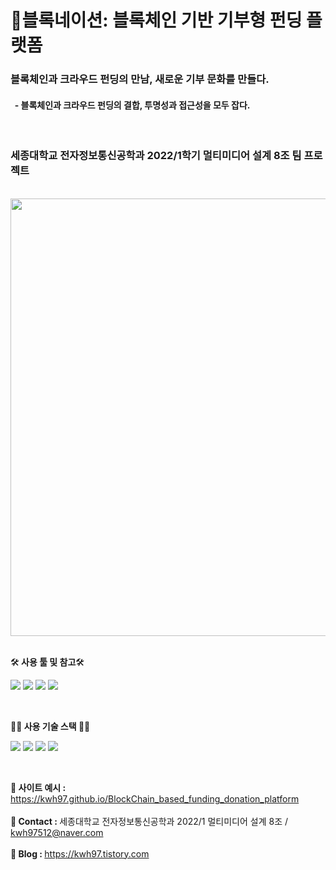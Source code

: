 <h1>📌블록네이션: 블록체인 기반 기부형 펀딩 플랫폼</h1>
<h3>블록체인과 크라우드 펀딩의 만남, 새로운 기부 문화를 만들다.</h3>
<h4>&nbsp - 블록체인과 크라우드 펀딩의 결합, 투명성과 접근성을 모두 잡다.</h4><br>
<h3>세종대학교 전자정보통신공학과 2022/1학기 멀티미디어 설계 8조 팀 프로젝트</h3><br>
<img src="https://user-images.githubusercontent.com/82254874/173244059-2df100f2-66db-461e-9129-f2344891c212.jpg" style="width: 700px"/>
<br><br>

🛠<strong> 사용 툴 및 참고</strong>🛠   

<img src="https://img.shields.io/badge/VisualStudioCode-32AAFF?style=flat-square&logo=visualstudiocode&logoColor=white"/> <img src="https://img.shields.io/badge/Ganache-FF8C0A?style=flat-square&logo=Ganache&logoColor=white"/> <img src="https://img.shields.io/badge/BlockChain-black?style=flat-square&logo=blockchain&logoColor=white"/> <img src="https://img.shields.io/badge/Ethereum-blue?style=flat-square&logo=ethereum&logoColor=white"/> <br>


<br>

👨‍💻<strong> 사용 기술 스택 </strong>👨‍💻

<img src="https://img.shields.io/badge/HTML-red?style=flat-square&logo=html5&logoColor=white"/> <img src="https://img.shields.io/badge/CSS-blue?style=flat-square&logo=css3&logoColor=white"/> <img src="https://img.shields.io/badge/JAVASCRIPT-yellow?style=flat-square&logo=javascript&logoColor=white"/> <img src="https://img.shields.io/badge/WEB3.JS-green?style=flat-square&logo=web3.js&logoColor=white"/>

<br>


🔗<strong> 사이트 예시 : </strong>  https://kwh97.github.io/BlockChain_based_funding_donation_platform <br><br>
📧<strong> Contact : </strong> 세종대학교 전자정보통신공학과 2022/1 멀티미디어 설계 8조 / kwh97512@naver.com <br><br>
🔖<strong> Blog : </strong>https://kwh97.tistory.com




<br><br>
